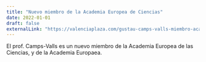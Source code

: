 ```yaml
---
title: "Nuevo miembro de la Academia Europea de Ciencias"
date: 2022-01-01
draft: false
externalLink: "https://valenciaplaza.com/gustau-camps-valls-miembro-academia-europea-ciencias-europea"
---
```


El prof. Camps-Valls es un nuevo miembro de la Academia Europea de las Ciencias, y de la Academia Europaea.
